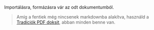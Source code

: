 Importálásra, formázásra vár az odt dokumentumból.


> Amíg a fentiek még nincsenek markdownba alakítva, használd a [Tradíciók PDF doksit](https://github.com/kaktusztea/km100/blob/master/km100_04_tradiciok.pdf?raw=true), abban minden benne van.
